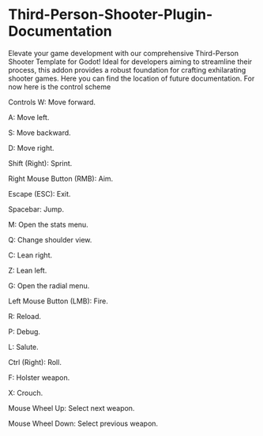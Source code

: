 # Third-Person-Shooter-Plugin-Documentation
Elevate your game development with our comprehensive Third-Person Shooter Template for Godot! Ideal for developers aiming to streamline their process, this addon provides a robust foundation for crafting exhilarating shooter games. Here you can find the location of future documentation. For now here is the control scheme

Controls
W: Move forward.

A: Move left.

S: Move backward.

D: Move right.

Shift (Right): Sprint.

Right Mouse Button (RMB): Aim.

Escape (ESC): Exit.

Spacebar: Jump.

M: Open the stats menu.

Q: Change shoulder view.

C: Lean right.

Z: Lean left.

G: Open the radial menu.

Left Mouse Button (LMB): Fire.

R: Reload.

P: Debug.

L: Salute.

Ctrl (Right): Roll.

F: Holster weapon.

X: Crouch.

Mouse Wheel Up: Select next weapon.

Mouse Wheel Down: Select previous weapon.
